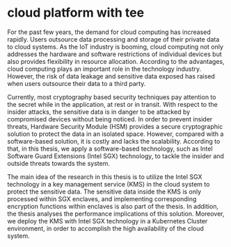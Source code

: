 # cloud platform with tee
For the past few years, the demand for cloud computing has increased rapidly. Users outsource data processing and storage of their private data to cloud systems. As the IoT industry is booming, cloud computing not only addresses the hardware and software restrictions of individual devices but also provides flexibility in resource allocation. According to the advantages, cloud computing plays an important role in the technology industry. However, the risk of data leakage and sensitive data exposed has raised when users outsource their data to a third party.

Currently, most cryptography based security techniques pay attention to the secret while in the application, at rest or in transit. With respect to the insider attacks, the sensitive data is in danger to be attacked by compromised devices without being noticed. In order to prevent insider threats, Hardware Security Module (HSM) provides a secure cryptographic solution to protect the data in an isolated space. However, compared with a software-based solution, it is costly and lacks the scalability. According to that, in this thesis, we apply a software-based technology, such as Intel Software Guard Extensions (Intel SGX) technology, to tackle the insider and outside threats towards the system.

The main idea of the research in this thesis is to utilize the Intel SGX technology in a key management service (KMS) in the cloud system to protect the sensitive data. The sensitive data inside the KMS is only processed within SGX enclaves, and implementing corresponding encryption functions within enclaves is also part of the thesis. In addition, the thesis analyses the performance implications of this solution. Moreover, we deploy the KMS with Intel SGX technology in a Kubernetes Cluster environment, in order to accomplish the high availability of the cloud system.
